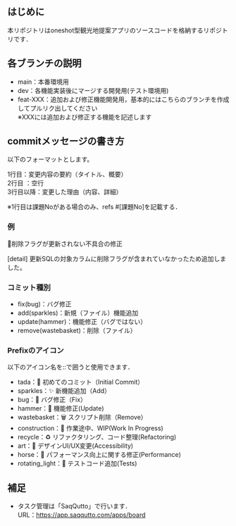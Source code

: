 ## はじめに
本リポジトリはoneshot型観光地提案アプリのソースコードを格納するリポジトリです．

## 各ブランチの説明
* main：本番環境用
* dev：各機能実装後にマージする開発用(テスト環境用)
* feat-XXX：追加および修正機能開発用，基本的にはこちらのブランチを作成してプルリク出してください\
※XXXには追加および修正する機能を記述します

## commitメッセージの書き方
以下のフォーマットとします。

1行目：変更内容の要約（タイトル、概要）\
2行目 ：空行\
3行目以降：変更した理由（内容、詳細）

※1行目は課題Noがある場合のみ、refs #[課題No]を記載する．

### 例
:bug:削除フラグが更新されない不具合の修正

[detail] 更新SQLの対象カラムに削除フラグが含まれていなかったため追加しました。

### コミット種別
* fix(bug)：バグ修正
* add(sparkles)：新規（ファイル）機能追加
* update(hammer)：機能修正（バグではない）
* remove(wastebasket)：削除（ファイル）

### Prefixのアイコン
以下のアイコン名を::で囲うと使用できます．

* tada：:tada: 初めてのコミット（Initial Commit）
* sparkles：:sparkles: 新機能追加（Add）
* bug：:bug: バグ修正（Fix）
* hammer：:hammer: 機能修正(Update)
* wastebasket：:wastebasket: スクリプト削除（Remove）
* construction：:construction: 作業途中、WIP(Work In Progress)
* recycle：:recycle: リファクタリング、コード整理(Refactoring)
* art：:art: デザインUI/UX変更(Accessibility)
* horse：:horse: パフォーマンス向上に関する修正(Performance)
* rotating_light：:rotating_light: テストコード追加(Tests)


## 補足
* タスク管理は「SaqQutto」で行います．\
URL：<https://app.saqqutto.com/apps/board>
